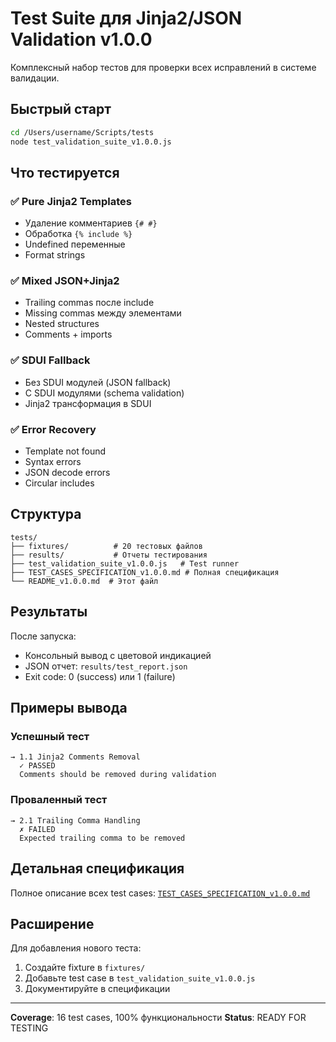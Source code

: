 # Test Suite для Jinja2/JSON Validation v1.0.0

Комплексный набор тестов для проверки всех исправлений в системе валидации.

## Быстрый старт

```bash
cd /Users/username/Scripts/tests
node test_validation_suite_v1.0.0.js
```

## Что тестируется

### ✅ Pure Jinja2 Templates
- Удаление комментариев `{# #}`
- Обработка `{% include %}`
- Undefined переменные
- Format strings

### ✅ Mixed JSON+Jinja2
- Trailing commas после include
- Missing commas между элементами
- Nested structures
- Comments + imports

### ✅ SDUI Fallback
- Без SDUI модулей (JSON fallback)
- С SDUI модулями (schema validation)
- Jinja2 трансформация в SDUI

### ✅ Error Recovery
- Template not found
- Syntax errors
- JSON decode errors
- Circular includes

## Структура

```
tests/
├── fixtures/          # 20 тестовых файлов
├── results/           # Отчеты тестирования
├── test_validation_suite_v1.0.0.js   # Test runner
├── TEST_CASES_SPECIFICATION_v1.0.0.md # Полная спецификация
└── README_v1.0.0.md  # Этот файл
```

## Результаты

После запуска:
- Консольный вывод с цветовой индикацией
- JSON отчет: `results/test_report.json`
- Exit code: 0 (success) или 1 (failure)

## Примеры вывода

### Успешный тест
```
→ 1.1 Jinja2 Comments Removal
  ✓ PASSED
  Comments should be removed during validation
```

### Проваленный тест
```
→ 2.1 Trailing Comma Handling
  ✗ FAILED
  Expected trailing comma to be removed
```

## Детальная спецификация

Полное описание всех test cases: [`TEST_CASES_SPECIFICATION_v1.0.0.md`](./TEST_CASES_SPECIFICATION_v1.0.0.md)

## Расширение

Для добавления нового теста:
1. Создайте fixture в `fixtures/`
2. Добавьте test case в `test_validation_suite_v1.0.0.js`
3. Документируйте в спецификации

---

**Coverage**: 16 test cases, 100% функциональности
**Status**: READY FOR TESTING
